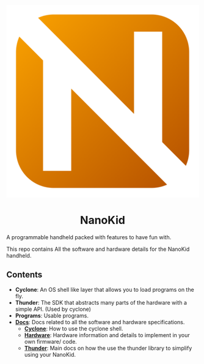 <p align="center" width="30%">
  <img src="./nanokid.png">
<p>
<h1 align="center">NanoKid</h1>

A programmable handheld packed with features to have fun with.

This repo contains All the software and hardware details for the NanoKid handheld.

## Contents
- **Cyclone**: An OS shell like layer that allows you to load programs on the fly.
- **Thunder**: The SDK that abstracts many parts of the hardware with a simple API. (Used by cyclone)
- **Programs**: Usable programs.
- [**Docs**](./docs/README.md): Docs related to all the software and hardware specifications.
  - [**Cyclone**](./cyclone/main.md): How to use the cyclone shell.
  - [**Hardware**](./hardware/main.md): Hardware information and details to implement in your own firmware/ code.
  - [**Thunder**](./thunder/main.md): Main docs on how the use the thunder library to simplify using your NanoKid.